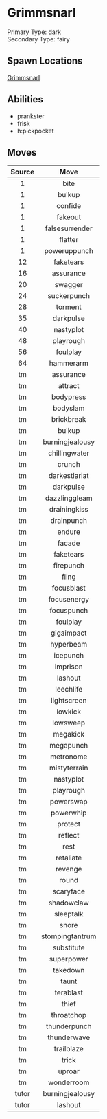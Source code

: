 # Grimmsnarl  
Primary Type: dark  
Secondary Type: fairy  
  
## Spawn Locations  
[Grimmsnarl](/data/spawn_presets/grimmsnarl.md)  
  
## Abilities  
  * prankster
  * frisk
  * h:pickpocket
  
  
## Moves  
  
| Source | Move |  
|:---:|:---:|  
| 1 | bite |  
| 1 | bulkup |  
| 1 | confide |  
| 1 | fakeout |  
| 1 | falsesurrender |  
| 1 | flatter |  
| 1 | poweruppunch |  
| 12 | faketears |  
| 16 | assurance |  
| 20 | swagger |  
| 24 | suckerpunch |  
| 28 | torment |  
| 35 | darkpulse |  
| 40 | nastyplot |  
| 48 | playrough |  
| 56 | foulplay |  
| 64 | hammerarm |  
| tm | assurance |  
| tm | attract |  
| tm | bodypress |  
| tm | bodyslam |  
| tm | brickbreak |  
| tm | bulkup |  
| tm | burningjealousy |  
| tm | chillingwater |  
| tm | crunch |  
| tm | darkestlariat |  
| tm | darkpulse |  
| tm | dazzlinggleam |  
| tm | drainingkiss |  
| tm | drainpunch |  
| tm | endure |  
| tm | facade |  
| tm | faketears |  
| tm | firepunch |  
| tm | fling |  
| tm | focusblast |  
| tm | focusenergy |  
| tm | focuspunch |  
| tm | foulplay |  
| tm | gigaimpact |  
| tm | hyperbeam |  
| tm | icepunch |  
| tm | imprison |  
| tm | lashout |  
| tm | leechlife |  
| tm | lightscreen |  
| tm | lowkick |  
| tm | lowsweep |  
| tm | megakick |  
| tm | megapunch |  
| tm | metronome |  
| tm | mistyterrain |  
| tm | nastyplot |  
| tm | playrough |  
| tm | powerswap |  
| tm | powerwhip |  
| tm | protect |  
| tm | reflect |  
| tm | rest |  
| tm | retaliate |  
| tm | revenge |  
| tm | round |  
| tm | scaryface |  
| tm | shadowclaw |  
| tm | sleeptalk |  
| tm | snore |  
| tm | stompingtantrum |  
| tm | substitute |  
| tm | superpower |  
| tm | takedown |  
| tm | taunt |  
| tm | terablast |  
| tm | thief |  
| tm | throatchop |  
| tm | thunderpunch |  
| tm | thunderwave |  
| tm | trailblaze |  
| tm | trick |  
| tm | uproar |  
| tm | wonderroom |  
| tutor | burningjealousy |  
| tutor | lashout |  
  
